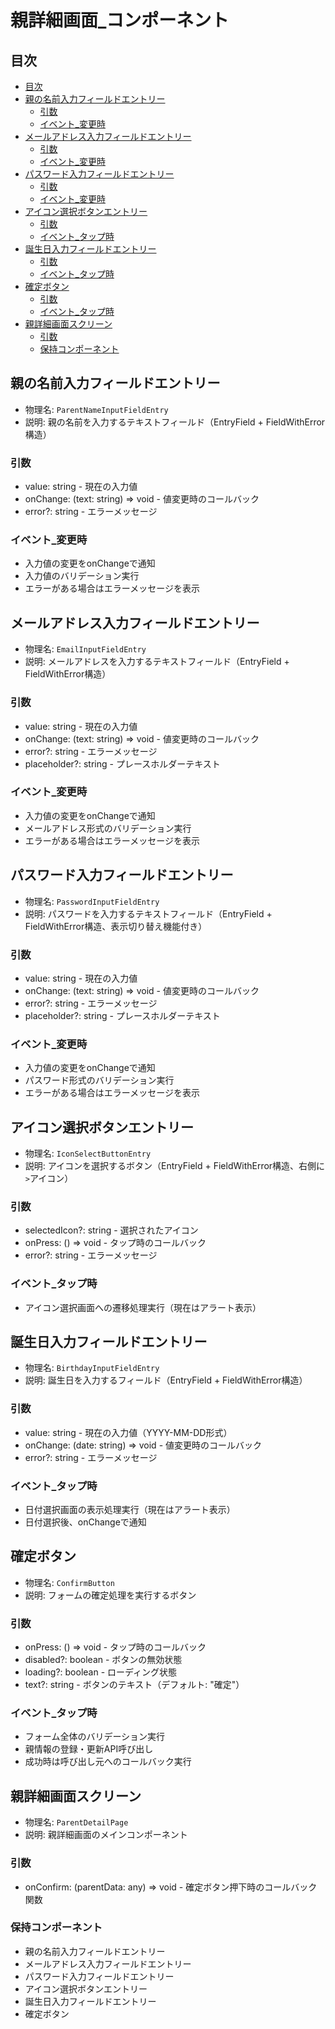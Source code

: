 # 親詳細画面_コンポーネント

## 目次
- [目次](#目次)
- [親の名前入力フィールドエントリー](#親の名前入力フィールドエントリー)
  - [引数](#引数)
  - [イベント_変更時](#イベント_変更時)
- [メールアドレス入力フィールドエントリー](#メールアドレス入力フィールドエントリー)
  - [引数](#引数-1)
  - [イベント_変更時](#イベント_変更時-1)
- [パスワード入力フィールドエントリー](#パスワード入力フィールドエントリー)
  - [引数](#引数-2)
  - [イベント_変更時](#イベント_変更時-2)
- [アイコン選択ボタンエントリー](#アイコン選択ボタンエントリー)
  - [引数](#引数-3)
  - [イベント_タップ時](#イベント_タップ時)
- [誕生日入力フィールドエントリー](#誕生日入力フィールドエントリー)
  - [引数](#引数-4)
  - [イベント_タップ時](#イベント_タップ時-1)
- [確定ボタン](#確定ボタン)
  - [引数](#引数-5)
  - [イベント_タップ時](#イベント_タップ時-2)
- [親詳細画面スクリーン](#親詳細画面スクリーン)
  - [引数](#引数-6)
  - [保持コンポーネント](#保持コンポーネント)

## 親の名前入力フィールドエントリー
- 物理名: `ParentNameInputFieldEntry`
- 説明: 親の名前を入力するテキストフィールド（EntryField + FieldWithError構造）

### 引数
- value: string - 現在の入力値
- onChange: (text: string) => void - 値変更時のコールバック
- error?: string - エラーメッセージ

### イベント_変更時
- 入力値の変更をonChangeで通知
- 入力値のバリデーション実行
- エラーがある場合はエラーメッセージを表示

## メールアドレス入力フィールドエントリー
- 物理名: `EmailInputFieldEntry`
- 説明: メールアドレスを入力するテキストフィールド（EntryField + FieldWithError構造）

### 引数
- value: string - 現在の入力値
- onChange: (text: string) => void - 値変更時のコールバック
- error?: string - エラーメッセージ
- placeholder?: string - プレースホルダーテキスト

### イベント_変更時
- 入力値の変更をonChangeで通知
- メールアドレス形式のバリデーション実行
- エラーがある場合はエラーメッセージを表示

## パスワード入力フィールドエントリー
- 物理名: `PasswordInputFieldEntry`
- 説明: パスワードを入力するテキストフィールド（EntryField + FieldWithError構造、表示切り替え機能付き）

### 引数
- value: string - 現在の入力値
- onChange: (text: string) => void - 値変更時のコールバック
- error?: string - エラーメッセージ
- placeholder?: string - プレースホルダーテキスト

### イベント_変更時
- 入力値の変更をonChangeで通知
- パスワード形式のバリデーション実行
- エラーがある場合はエラーメッセージを表示

## アイコン選択ボタンエントリー
- 物理名: `IconSelectButtonEntry`
- 説明: アイコンを選択するボタン（EntryField + FieldWithError構造、右側に`>`アイコン）

### 引数
- selectedIcon?: string - 選択されたアイコン
- onPress: () => void - タップ時のコールバック
- error?: string - エラーメッセージ

### イベント_タップ時
- アイコン選択画面への遷移処理実行（現在はアラート表示）

## 誕生日入力フィールドエントリー
- 物理名: `BirthdayInputFieldEntry`
- 説明: 誕生日を入力するフィールド（EntryField + FieldWithError構造）

### 引数
- value: string - 現在の入力値（YYYY-MM-DD形式）
- onChange: (date: string) => void - 値変更時のコールバック
- error?: string - エラーメッセージ

### イベント_タップ時
- 日付選択画面の表示処理実行（現在はアラート表示）
- 日付選択後、onChangeで通知

## 確定ボタン
- 物理名: `ConfirmButton`
- 説明: フォームの確定処理を実行するボタン

### 引数
- onPress: () => void - タップ時のコールバック
- disabled?: boolean - ボタンの無効状態
- loading?: boolean - ローディング状態
- text?: string - ボタンのテキスト（デフォルト: "確定"）

### イベント_タップ時
- フォーム全体のバリデーション実行
- 親情報の登録・更新API呼び出し
- 成功時は呼び出し元へのコールバック実行

## 親詳細画面スクリーン
- 物理名: `ParentDetailPage`
- 説明: 親詳細画面のメインコンポーネント

### 引数
- onConfirm: (parentData: any) => void - 確定ボタン押下時のコールバック関数

### 保持コンポーネント
- 親の名前入力フィールドエントリー
- メールアドレス入力フィールドエントリー
- パスワード入力フィールドエントリー
- アイコン選択ボタンエントリー
- 誕生日入力フィールドエントリー
- 確定ボタン
